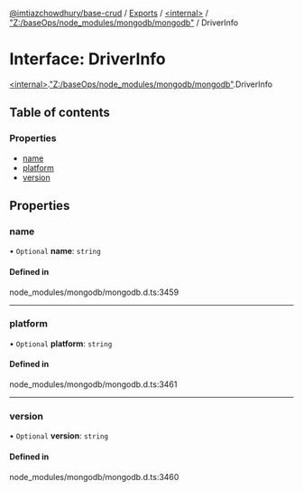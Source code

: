 [@imtiazchowdhury/base-crud](../README.md) / [Exports](../modules.md) / [\<internal\>](../modules/internal_.md) / ["Z:/baseOps/node\_modules/mongodb/mongodb"](../modules/internal_._Z__baseOps_node_modules_mongodb_mongodb_.md) / DriverInfo

# Interface: DriverInfo

[\<internal\>](../modules/internal_.md).["Z:/baseOps/node\_modules/mongodb/mongodb"](../modules/internal_._Z__baseOps_node_modules_mongodb_mongodb_.md).DriverInfo

## Table of contents

### Properties

- [name](internal_._Z__baseOps_node_modules_mongodb_mongodb_.DriverInfo.md#name)
- [platform](internal_._Z__baseOps_node_modules_mongodb_mongodb_.DriverInfo.md#platform)
- [version](internal_._Z__baseOps_node_modules_mongodb_mongodb_.DriverInfo.md#version)

## Properties

### name

• `Optional` **name**: `string`

#### Defined in

node_modules/mongodb/mongodb.d.ts:3459

___

### platform

• `Optional` **platform**: `string`

#### Defined in

node_modules/mongodb/mongodb.d.ts:3461

___

### version

• `Optional` **version**: `string`

#### Defined in

node_modules/mongodb/mongodb.d.ts:3460
